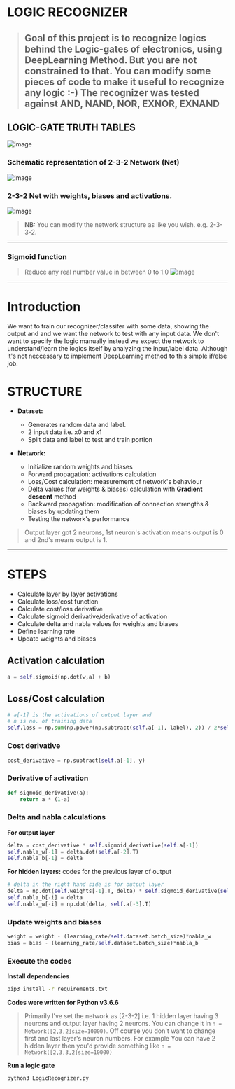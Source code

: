 # LOGIC RECOGNIZER
> Goal of this project is to recognize logics behind the Logic-gates 
> of electronics, using DeepLearning Method. But you are not constrained
> to that. You can modify some pieces of code to make it useful to recognize 
> any logic :-)
> The recognizer was tested against **AND, NAND, NOR, EXNOR, EXNAND**
> ---

## LOGIC-GATE TRUTH TABLES
![image](/img/truth_table.gif)

### Schematic representation of 2-3-2 Network (Net)

![image](/img/2-3-2net.png)

### 2-3-2 Net with weights, biases and activations.

![image](/img/2-3-2detailnet.jpg)

> **NB:** You can modify the network structure as like you wish. e.g. 2-3-3-2.
---

### Sigmoid function
> Reduce any real number value in between 0 to 1.0
![image](/img/sigmoid.png)


---
# Introduction
We want to train our recognizer/classifer with some data, showing the output and and we want 
the network to test with any input data. We don't want to specify the logic manually instead we expect the network to understand/learn the logics itself by analyzing the input/label data. Although it's not neccessary to implement DeepLearning method to this simple if/else
job.

# STRUCTURE
* **Dataset:** 
	* Generates random data and label.
	* 2 input data i.e. x0 and x1
	* Split data and label to test and train portion

* **Network:**
	* Initialize random weights and biases
	* Forward propagation: activations calculation
	* Loss/Cost calculation: measurement of network's behaviour
	* Delta values (for weights & biases) calculation with **Gradient descent** method
	* Backward propagation: modification of connection strengths & biases by updating them
	* Testing the network's performance

> Output layer got 2 neurons, 1st neuron's activation means output is 0 and 2nd's means output is 1.
---

# STEPS
* Calculate layer by layer activations
* Calculate loss/cost function
* Calculate cost/loss derivative
* Calculate sigmoid derivative/derivative of activation
* Calculate delta and nabla values for weights and biases
* Define learning rate
* Update weights and biases

## Activation calculation
```python
a = self.sigmoid(np.dot(w,a) + b)
```
## Loss/Cost calculation
```python
# a[-1] is the activations of output layer and
# n is no. of training data
self.loss = np.sum(np.power(np.subtract(self.a[-1], label), 2)) / 2*self.dataset.batch_size
```
### Cost derivative
```python
cost_derivative = np.subtract(self.a[-1], y)
```
### Derivative of activation
```python
def sigmoid_derivative(a):
	return a * (1-a)
```

### Delta and nabla calculations
**For output layer**
```python
delta = cost_derivative * self.sigmoid_derivative(self.a[-1])
self.nabla_w[-1] = delta.dot(self.a[-2].T)
self.nabla_b[-1] = delta
```
**For hidden layers:** codes for the previous layer of output
```python
# delta in the right hand side is for output layer
delta = np.dot(self.weights[-1].T, delta) * self.sigmoid_derivative(self.a[-2])
self.nabla_b[-i] = delta
self.nabla_w[-i] = np.dot(delta, self.a[-3].T)
```

### Update weights and biases
```python
weight = weight - (learning_rate/self.dataset.batch_size)*nabla_w
bias = bias - (learning_rate/self.dataset.batch_size)*nabla_b
```


### Execute the codes

**Install dependencies**
```bash
pip3 install -r requirements.txt
```
**Codes were written for Python v3.6.6**

> Primarily I've set the network as [2-3-2] i.e. 1 hidden layer having 3 neurons and output
> layer having 2 neurons. You can change it in `n = Network([2,3,2]size=10000)`. 
> Off course you don't want to change first and last layer's neuron numbers. For 
> example You can have 2 hidden layer then you'd provide something like
> `n = Network([2,3,3,2]size=10000)`




**Run a logic gate**
```bash
python3 LogicRecognizer.py
```
